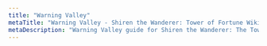 ```yaml
---
title: "Warning Valley"
metaTitle: "Warning Valley - Shiren the Wanderer: Tower of Fortune Wiki"
metaDescription: "Warning Valley guide for Shiren the Wanderer: The Tower of Fortune and the Dice of Fate."
---
```

